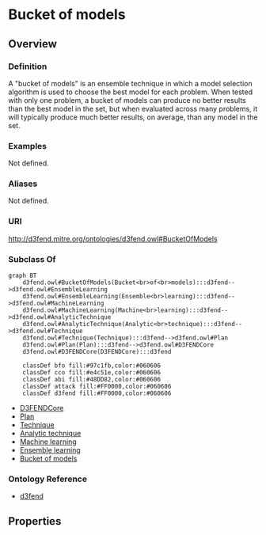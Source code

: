# Bucket of models

## Overview

### Definition
A "bucket of models" is an ensemble technique in which a model selection algorithm is used to choose the best model for each problem. When tested with only one problem, a bucket of models can produce no better results than the best model in the set, but when evaluated across many problems, it will typically produce much better results, on average, than any model in the set.

### Examples
Not defined.

### Aliases
Not defined.

### URI
http://d3fend.mitre.org/ontologies/d3fend.owl#BucketOfModels

### Subclass Of
```mermaid
graph BT
    d3fend.owl#BucketOfModels(Bucket<br>of<br>models):::d3fend-->d3fend.owl#EnsembleLearning
    d3fend.owl#EnsembleLearning(Ensemble<br>learning):::d3fend-->d3fend.owl#MachineLearning
    d3fend.owl#MachineLearning(Machine<br>learning):::d3fend-->d3fend.owl#AnalyticTechnique
    d3fend.owl#AnalyticTechnique(Analytic<br>technique):::d3fend-->d3fend.owl#Technique
    d3fend.owl#Technique(Technique):::d3fend-->d3fend.owl#Plan
    d3fend.owl#Plan(Plan):::d3fend-->d3fend.owl#D3FENDCore
    d3fend.owl#D3FENDCore(D3FENDCore):::d3fend
    
    classDef bfo fill:#97c1fb,color:#060606
    classDef cco fill:#e4c51e,color:#060606
    classDef abi fill:#48DD82,color:#060606
    classDef attack fill:#FF0000,color:#060606
    classDef d3fend fill:#FF0000,color:#060606
```

- [D3FENDCore](/docs/ontology/reference/model/D3FENDCore/D3FENDCore.md)
- [Plan](/docs/ontology/reference/model/D3FENDCore/Plan/Plan.md)
- [Technique](/docs/ontology/reference/model/D3FENDCore/Plan/Technique/Technique.md)
- [Analytic technique](/docs/ontology/reference/model/D3FENDCore/Plan/Technique/Analytic%20technique/Analytic%20technique.md)
- [Machine learning](/docs/ontology/reference/model/D3FENDCore/Plan/Technique/Analytic%20technique/Machine%20learning/Machine%20learning.md)
- [Ensemble learning](/docs/ontology/reference/model/D3FENDCore/Plan/Technique/Analytic%20technique/Machine%20learning/Ensemble%20learning/Ensemble%20learning.md)
- [Bucket of models](/docs/ontology/reference/model/D3FENDCore/Plan/Technique/Analytic%20technique/Machine%20learning/Ensemble%20learning/Bucket%20of%20models/Bucket%20of%20models.md)


### Ontology Reference
- [d3fend](http://d3fend.mitre.org/ontologies/d3fend.owl#)

## Properties
